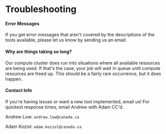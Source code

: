 # Troubleshooting

#### Error Messages

If you get error messages that aren't covered by the descriptions of the tools available, please let us know by sending
us an email.

#### Why are things taking so long?

Our compute cluster does run into situations where all available resources are being used. If that's the case, your job
will wait in queue until compute resources are freed up. This should be a fairly rare occurrence, but it does happen.

#### Contact Info

If you're having issues or want a new tool implemented, email us! For quickest response times, email Andrew with Adam CC'd.

Andrew Low: `andrew.low@canada.ca`

Adam Koziol: `adam.koziol@canada.ca`